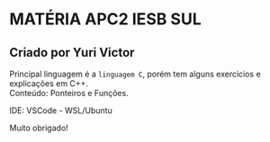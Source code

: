 # MATÉRIA APC2 IESB SUL
## Criado por Yuri Victor

Principal linguagem é a `linguagem C`, porém tem alguns exercicios e explicações em C++.<br>
Conteúdo: Ponteiros e Funções.

IDE: VSCode - WSL/Ubuntu

Muito obrigado!
